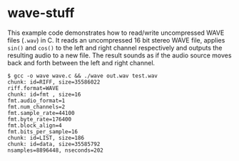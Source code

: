 # wave-stuff

This example code demonstrates how to read/write uncompressed WAVE files
(`.wav`) in C. It reads an uncompressed 16 bit stereo WAVE file, applies `sin()`
and `cos()` to the left and right channel respectively and outputs the resulting
audio to a new file. The result sounds as if the audio source moves back and
forth between the left and right channel.

```
$ gcc -o wave wave.c && ./wave out.wav test.wav
chunk: id=RIFF, size=35586022
riff.format=WAVE
chunk: id=fmt , size=16
fmt.audio_format=1
fmt.num_channels=2
fmt.sample_rate=44100
fmt.byte_rate=176400
fmt.block_align=4
fmt.bits_per_sample=16
chunk: id=LIST, size=186
chunk: id=data, size=35585792
nsamples=8896448, nseconds=202
```
